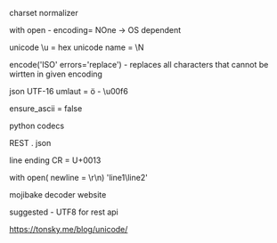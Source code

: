charset normalizer

with open - encoding= NOne -> OS dependent

unicode \u = hex
unicode name = \N



encode('ISO' errors='replace') - replaces all characters that cannot be wirtten in given encoding


json
UTF-16
umlaut = ö - \u00f6

ensure_ascii = false


python codecs 



REST . json


line ending 
CR = U+0013


with open( newline = \r\n)
    'line1\line2'


mojibake decoder website

suggested - UTF8 for rest api


https://tonsky.me/blog/unicode/